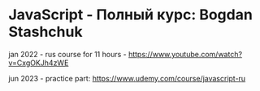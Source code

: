 # JavaScript - Полный курс: Bogdan Stashchuk

 jan 2022 - rus course for 11 hours - https://www.youtube.com/watch?v=CxgOKJh4zWE 

 jun 2023 - practice part: https://www.udemy.com/course/javascript-ru
